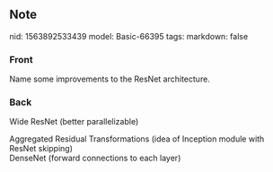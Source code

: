 ## Note
nid: 1563892533439
model: Basic-66395
tags: 
markdown: false

### Front
Name some improvements to the ResNet architecture.

### Back
Wide ResNet (better parallelizable) <div>Aggregated Residual Transformations (idea of Inception module with ResNet skipping) </div><div>DenseNet (forward connections to each layer) 
<div>
</div></div>

